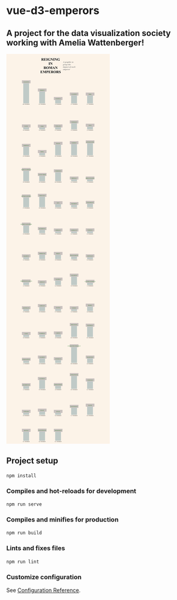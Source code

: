 # vue-d3-emperors
## A project for the data visualization society working with Amelia Wattenberger!

![Roman Emperor Reigns](emperorsviz.png)

## Project setup
```
npm install
```

### Compiles and hot-reloads for development
```
npm run serve
```

### Compiles and minifies for production
```
npm run build
```

### Lints and fixes files
```
npm run lint
```

### Customize configuration
See [Configuration Reference](https://cli.vuejs.org/config/).
